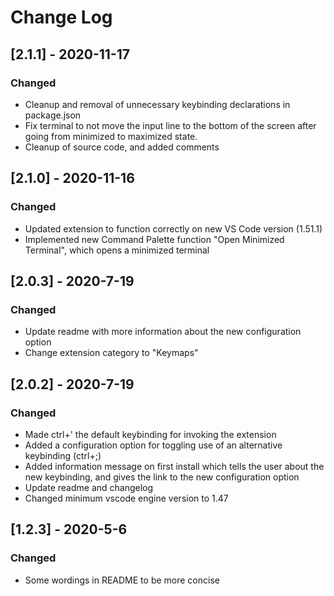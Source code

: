 # Change Log

## [2.1.1] - 2020-11-17
### Changed
- Cleanup and removal of unnecessary keybinding declarations in package.json
- Fix terminal to not move the input line to the bottom of the screen after going from minimized to maximized state.
- Cleanup of source code, and added comments

## [2.1.0] - 2020-11-16
### Changed
- Updated extension to function correctly on new VS Code version (1.51.1)
- Implemented new Command Palette function "Open Minimized Terminal", which opens a minimized terminal

## [2.0.3] - 2020-7-19
### Changed
- Update readme with more information about the new configuration option
- Change extension category to "Keymaps"

## [2.0.2] - 2020-7-19
### Changed
- Made ctrl+' the default keybinding for invoking the extension
- Added a configuration option for toggling use of an alternative keybinding (ctrl+;)
- Added information message on first install which tells the user about the new keybinding, and gives the link to the new configuration option
- Update readme and changelog
- Changed minimum vscode engine version to 1.47

## [1.2.3] - 2020-5-6
### Changed
- Some wordings in README to be more concise